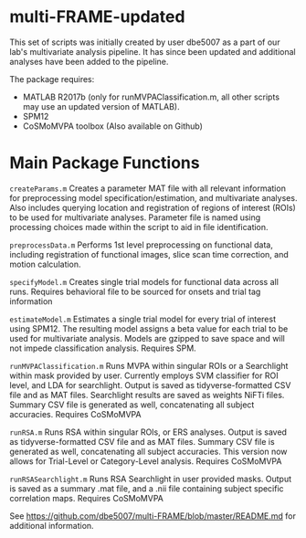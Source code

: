 # multi-FRAME-updated

This set of scripts was initially created by user dbe5007 as a part of our lab's multivariate analysis pipeline. It has since been updated and additional analyses have been added to the pipeline.

The package requires:
* MATLAB R2017b (only for runMVPAClassification.m, all other scripts may use an updated version of MATLAB).
* SPM12
* CoSMoMVPA toolbox (Also available on Github)


# Main Package Functions

```createParams.m```
Creates a parameter MAT file with all relevant information for preprocessing model specification/estimation, and multivariate analyses. Also includes querying location and registration of regions of interest (ROIs) to be used for multivariate analyses. Parameter file is named using processing choices made within the script to aid in file identification.

```preprocessData.m```
Performs 1st level preprocessing on functional data, including registration of functional images, slice scan time correction, and motion calculation.

```specifyModel.m```
Creates single trial models for functional data across all runs. Requires behavioral file to be sourced for onsets and trial tag information

```estimateModel.m```
Estimates a single trial model for every trial of interest using SPM12. The resulting model assigns a beta value for each trial to be used for multivariate analysis. Models are gzipped to save space and will not impede classification analysis. Requires SPM.

```runMVPAClassification.m```
Runs MVPA within singular ROIs or a Searchlight within mask provided by user. Currently employs SVM classifier for ROI level, and LDA for searchlight. Output is saved as tidyverse-formatted CSV file and as MAT files. Searchlight results are saved as weights NiFTi files. Summary CSV file is generated as well, concatenating all subject accuracies. Requires CoSMoMVPA

```runRSA.m```
Runs RSA within singular ROIs, or ERS analyses. Output is saved as tidyverse-formatted CSV file and as MAT files. Summary CSV file is generated as well, concatenating all subject accuracies. This version now allows for Trial-Level or Category-Level analysis. Requires CoSMoMVPA

```runRSASearchlight.m```
Runs RSA Searchlight in user provided masks. Output is saved as a summary .mat file, and a .nii file containing subject specific correlation maps. Requires CoSMoMVPA


See https://github.com/dbe5007/multi-FRAME/blob/master/README.md for additional information. 
